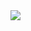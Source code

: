 <img src="https://images.unsplash.com/photo-1519181236443-b175d4c3ca1d?ixlib=rb-0.3.5&ixid=eyJhcHBfaWQiOjEyMDd9&s=199a9b488d6da7c04673c4c8081fda1b&auto=format&fit=crop&w=1050&q=80">
